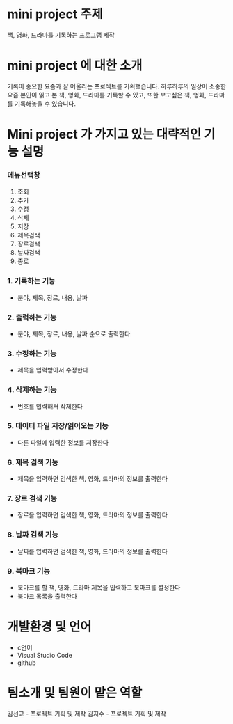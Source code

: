 mini project 주제
======================================
책, 영화, 드라마를 기록하는 프로그램 제작 

mini project 에 대한 소개
======================================
기록이 중요한 요즘과 잘 어울리는 프로젝트를 기획했습니다. 
하루하루의 일상이 소중한 요즘 본인이 읽고 본 책, 영화, 드라마를 기록할 수 있고, 또한 보고싶은 책, 영화, 드라마를 기록해놓을 수 있습니다. 

Mini project 가 가지고 있는 대략적인 기능 설명
======================================

### 메뉴선택창

1. 조회
2. 추가
3. 수정
4. 삭제
5. 저장
6. 제목검색
7. 장르검색
8. 날짜검색
0. 종료

### 1. 기록하는 기능

* 분야, 제목, 장르, 내용, 날짜 

### 2. 출력하는 기능

* 분야, 제목, 장르, 내용, 날짜 순으로 출력한다 

### 3. 수정하는 기능

* 제목을 입력받아서 수정한다

### 4. 삭제하는 기능

* 번호를 입력해서 삭제한다

### 5. 데이터 파일 저장/읽어오는 기능

* 다른 파일에 입력한 정보를 저장한다

### 6. 제목 검색 기능

* 제목을 입력하면 검색한 책, 영화, 드라마의 정보를 출력한다

### 7. 장르 검색 기능

* 장르을 입력하면 검색한 책, 영화, 드라마의 정보를 출력한다

### 8. 날짜 검색 기능

* 날짜를 입력하면 검색한 책, 영화, 드라마의 정보를 출력한다

### 9. 북마크 기능

* 북마크를 할 책, 영화, 드라마 제목을 입력하고 북마크를 설정한다
* 북마크 목록을 출력한다

개발환경 및 언어
======================================
- c언어 
- Visual Studio Code
- github

팀소개 및 팀원이 맡은 역할
======================================
김선교 - 프로젝트 기획 및 제작
김지수 - 프로젝트 기획 및 제작 

